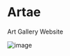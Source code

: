 # Artae
Art Gallery Website

![image](https://github.com/Shykip/artgallery-artae/assets/114864098/11a72afa-91aa-4654-967b-93123b0cecbb)

